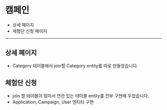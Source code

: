 # 캠페인
- 상세 페이지
- 체험단 신청 페이지

- - -

## 상세 페이지
- Category 테이블에서 join할 Category entity를 따로 만들었습니다.

## 체험단 신청
- join 할 테이블이 많아서 연관 있는 테이블 entity를 전부 구현해 두었습니다.
- Application, Campaign, User 엔티티 구현

